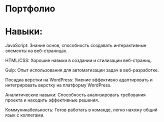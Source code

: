 

# Портфолио

<h1>Навыки:</h1>
JavaScript: Знание основ, способность создавать интерактивные элементы на веб-страницах.

HTML/CSS: Хорошие навыки в создании и стилизации веб-страниц.

Gulp: Опыт использования для автоматизации задач в веб-разработке.

Посадка верстки на WordPress: Умение эффективно адаптировать и интегрировать верстку на платформу WordPress.

Аналитические навыки: Способность анализировать требования проекта и находить эффективные решения.

Коммуникабельность: Готов работать в команде, легко нахожу общий язык с коллегами.


